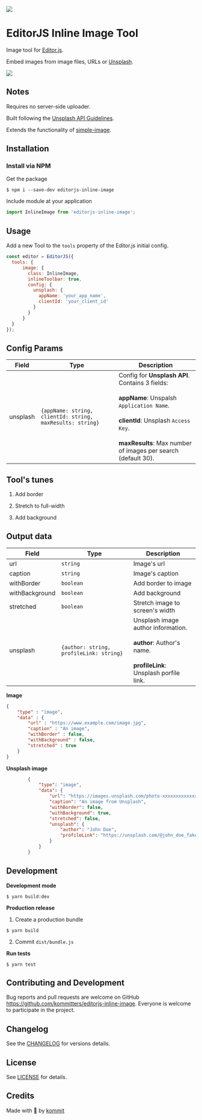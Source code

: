 ![](https://badgen.net/badge/Editor.js/v2.0/blue)

# EditorJS Inline Image Tool

Image tool for [Editor.js](https://editorjs.io).

Embed images from image files, URLs or [Unsplash](https://unsplash.com/).

![](assets/demo.gif)

## Notes

Requires no server-side uploader.

Built following the [Unsplash API Guidelines](https://help.unsplash.com/en/articles/2511245-unsplash-api-guidelines).

Extends the functionality of [simple-image](https://github.com/editor-js/simple-image).

## Installation

### Install via NPM
Get the package
```shell
$ npm i --save-dev editorjs-inline-image
```

Include module at your application

```javascript
import InlineImage from 'editorjs-inline-image';
```

## Usage

Add a new Tool to the `tools` property of the Editor.js initial config.

```javascript
const editor = EditorJS({
  tools: {
      image: {
        class: InlineImage,
        inlineToolbar: true,
        config: {
          unsplash: {
            appName: 'your_app_name',
            clientId: 'your_client_id'
          }
        }
      }
  }
});
```

## Config Params

| Field          | Type      | Description                     |
| -------------- | --------- | ------------------------------- |
| unsplash       | `{appName: string, clientId: string, maxResults: string}`  | Config for **Unsplash API**. Contains 3 fields: <br><br> **appName**: Unspalsh `Application Name`. <br><br> **clientId**: Unsplash `Access Key`. <br><br> **maxResults**: Max number of images per search (default 30).                    |

## Tool's tunes

1. Add border

2. Stretch to full-width

3. Add background

## Output data

| Field          | Type      | Description                     |
| -------------- | --------- | ------------------------------- |
| url            | `string`  | Image's url                     |
| caption        | `string`  | Image's caption                 |
| withBorder     | `boolean` | Add border to image             |
| withBackground | `boolean` | Add background          |
| stretched      | `boolean` | Stretch image to screen's width |
| unsplash       | `{author: string, profileLink: string}` | Unsplash image author information. <br><br> **author**: Author's name. <br><br> **profileLink**: Unsplash porfile link.

**Image**

```json
{
    "type" : "image",
    "data" : {
        "url" : "https://www.example.com/image.jpg",
        "caption" : "An image",
        "withBorder" : false,
        "withBackground" : false,
        "stretched" : true
    }
}
```

**Unsplash image**

```json
        {
            "type": "image",
            "data": {
                "url": "https://images.unsplash.com/photo-xxxxxxxxxxxxxxxxx",
                "caption": "An image from Unsplash",
                "withBorder": false,
                "withBackground": true,
                "stretched": false,
                "unsplash": {
                    "author": "John Doe",
                    "profileLink": "https://unsplash.com/@john_doe_fake"
                }
            }
        }
```

## Development

**Development mode**
```shell
$ yarn build:dev
```

**Production release**
1. Create a production bundle
```shell
$ yarn build
```

2. Commit `dist/bundle.js`

**Run tests**
```shell
$ yarn test
```

## Contributing and Development
Bug reports and pull requests are welcome on GitHub https://github.com/kommitters/editorjs-inline-image. Everyone is welcome to participate in the project.

## Changelog
See the [CHANGELOG](https://github.com/kommitters/editorjs-inline-image/blob/master/CHANGELOG.md) for versions details.

## License
See [LICENSE](https://github.com/kommitters/editorjs-inline-image/blob/master/LICENSE) for details.

## Credits
Made with 💙 by [kommit](https://kommit.co)
